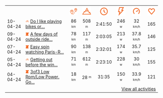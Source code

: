 <table>
    <tr>
        <th></th>
        <th></th>
        <th align="center"><img src="https://raw.githubusercontent.com/robiningelbrecht/strava-activities/master/public/distance.svg" width="30" alt="distance" title="distance"/></th>
        <th align="center"><img src="https://raw.githubusercontent.com/robiningelbrecht/strava-activities/master/public/elevation.svg" width="30" alt="elevation" title="elevation"/></th>
        <th align="center"><img src="https://raw.githubusercontent.com/robiningelbrecht/strava-activities/master/public/time.svg" width="30" alt="time" title="time"/></th>
        <th align="center"><img src="https://raw.githubusercontent.com/robiningelbrecht/strava-activities/master/public/average-watt.svg" width="30" alt="average watts" title="average watts"/></th>
        <th align="center"><img src="https://raw.githubusercontent.com/robiningelbrecht/strava-activities/master/public/average-speed.svg" width="30" alt="average speed" title="average speed"/></th>
        <th align="center"><img src="https://raw.githubusercontent.com/robiningelbrecht/strava-activities/master/public/heart-rate.svg" width="30" alt="average heart rate" title="average heart rate"/></th>
    </tr>
            <tr>
            <td>10-04-24</td>
            <td>
                <img src="https://raw.githubusercontent.com/robiningelbrecht/strava-activities/master/public/activity-ride.svg" width="12" alt="Do I like playing bikes or playing dress up more? 🤷I dunno, spring jersey colors tho! woo!" title="Do I like playing bikes or playing dress up more? 🤷I dunno, spring jersey colors tho! woo!"/>
<a href="https://www.strava.com/activities/11152613555" title="Kcal: 2616 | Gear: None ">Do I like playing bikes or...</a>
            </td>
            <td align="center">86 <sup><sub>km</sub></sup></td>
            <td align="center">508 <sup><sub>m</sub></sup></td>
            <td align="center">2:41:50</td>
            <td align="center">246 <sup><sub>w</sub></sup></td>
            <td align="center">32 <sup><sub>km/h</sub></sup></td>
            <td align="center">165</td>
        </tr>
            <tr>
            <td>09-04-24</td>
            <td>
                                <img src="https://raw.githubusercontent.com/robiningelbrecht/strava-activities/master/public/activity-virtual-ride-zwift.svg" width="12" alt="A few days of outside rides and I&#039;m SPOILT. 6 months of Zwift is ENOUGH, lemme go outside mother nature.. please 😇" title="A few days of outside rides and I&#039;m SPOILT. 6 months of Zwift is ENOUGH, lemme go outside mother nature.. please 😇"/>
<a href="https://www.strava.com/activities/11142203931" title="Kcal: 1499 | Gear: None ">A few days of outside ride...</a>
            </td>
            <td align="center">78 <sup><sub>km</sub></sup></td>
            <td align="center">117 <sup><sub>m</sub></sup></td>
            <td align="center">2:03:05</td>
            <td align="center">213 <sup><sub>w</sub></sup></td>
            <td align="center">37.8 <sup><sub>km/h</sub></sup></td>
            <td align="center">146</td>
        </tr>
            <tr>
            <td>07-04-24</td>
            <td>
                                <img src="https://raw.githubusercontent.com/robiningelbrecht/strava-activities/master/public/activity-virtual-ride-zwift.svg" width="12" alt="Easy spin watching Paris-Roubaix" title="Easy spin watching Paris-Roubaix"/>
<a href="https://www.strava.com/activities/11128156028" title="Kcal: 1512 | Gear: None ">Easy spin watching Paris-R...</a>
            </td>
            <td align="center">90 <sup><sub>km</sub></sup></td>
            <td align="center">138 <sup><sub>m</sub></sup></td>
            <td align="center">2:32:01</td>
            <td align="center">174 <sup><sub>w</sub></sup></td>
            <td align="center">35.7 <sup><sub>km/h</sub></sup></td>
            <td align="center">125</td>
        </tr>
            <tr>
            <td>05-04-24</td>
            <td>
                <img src="https://raw.githubusercontent.com/robiningelbrecht/strava-activities/master/public/activity-ride.svg" width="12" alt="Getting out before the wind blows in.. cus I&#039;m sm0rt" title="Getting out before the wind blows in.. cus I&#039;m sm0rt"/>
<a href="https://www.strava.com/activities/11112715748" title="Kcal: 2164 | Gear: None ">Getting out before the win...</a>
            </td>
            <td align="center">71 <sup><sub>km</sub></sup></td>
            <td align="center">612 <sup><sub>m</sub></sup></td>
            <td align="center">2:23:10</td>
            <td align="center">228 <sup><sub>w</sub></sup></td>
            <td align="center">30 <sup><sub>km/h</sub></sup></td>
            <td align="center">155</td>
        </tr>
            <tr>
            <td>04-04-24</td>
            <td>
                                <img src="https://raw.githubusercontent.com/robiningelbrecht/strava-activities/master/public/activity-virtual-ride-zwift.svg" width="12" alt="3of3 Low Rpm/Low Power. Got tired of waiting for the weather. Heart wasn&#039;t in it, lol" title="3of3 Low Rpm/Low Power. Got tired of waiting for the weather. Heart wasn&#039;t in it, lol"/>
<a href="https://www.strava.com/activities/11107608664" title="Kcal: 272 | Gear: None ">3of3 Low Rpm/Low Power. Go...</a>
            </td>
            <td align="center">18 <sup><sub>km</sub></sup></td>
            <td align="center">28 <sup><sub>m</sub></sup></td>
            <td align="center">31:35</td>
            <td align="center">150 <sup><sub>w</sub></sup></td>
            <td align="center">33.9 <sup><sub>km/h</sub></sup></td>
            <td align="center">121</td>
        </tr>
                <tr>
            <td colspan="8" align="right"><a href="https://github.com/robiningelbrecht/strava-activities#activities">View all activities</a></td>
        </tr>
    </table>
